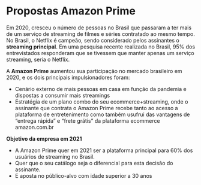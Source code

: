 # Propostas Amazon Prime

Em 2020, cresceu o número de pessoas no Brasil que passaram a ter mais de um serviço de streaming de filmes e séries contratado ao mesmo tempo. 
No Brasil, o Netflix é campeão, sendo considerado pelos assinantes o **streaming principal**. Em uma pesquisa recente realizada no Brasil, 95% dos 
entrevistados responderam que se tivessem que manter apenas um serviço streaming, seria o Netflix.

A **Amazon Prime** aumentou sua participação no mercado brasileiro em 2020, e os dois principais impulsionadores foram:
- Cenário externo de mais pessoas em casa em função da pandemia e dispostas a consumir mais streamings
- Estratégia de um plano combo do seu ecommerce+streaming, onde o assinante que contrata o Amazon Prime recebe tanto ao acesso a plataforma
de entretenimento como também usufrui das vantagens de “entrega rápida” e “frete grátis” da plataforma ecommerce amazon.com.br

**Objetivo da empresa em 2021**
- A Amazon Prime quer em 2021 ser a plataforma principal para 60% dos usuários de streaming no Brasil.
- Quer que o seu catálogo seja o diferencial para esta decisão do assinante.
- E aposta no público-alvo com idade superior a 30 anos

